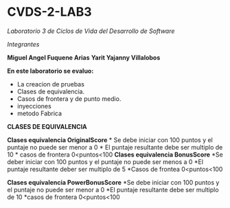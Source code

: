 # CVDS-2-LAB3
*Laboratorio 3 de Ciclos de Vida del Desarrollo de Software*

*Integrantes*


**Miguel Angel Fuquene Arias**
**Yarit Yajanny Villalobos**

**En este laboratorio se evaluo:**

- La creacion de pruebas
- Clases de equivalencia.
- Casos de frontera y de punto medio.
- inyecciones
- metodo Fabrica



**CLASES DE EQUIVALENCIA**

**Clases equivalencia OriginalScore**
     * Se debe iniciar con 100 puntos y el puntaje no puede ser menor a 0
     * El puntaje resultante debe ser multiplo de 10
     * casos de frontera 0<puntos<100
**Clases equivalencia BonusScore**
     *Se deber iniciar con 100 puntos y el puntaje no puede ser menos a 0
     *El puntaje resultante deber ser multiplo de 5
     *Casos de frontea 0<puntos<100
     
**Clases equivalencia PowerBonusScore**
     *Se debe iniciar con 100 puntos y el puntaje no puede ser menor a 0
     *El puntaje resultante debe ser multiplo de 10
     *casos de frontera 0<puntos<100
     






